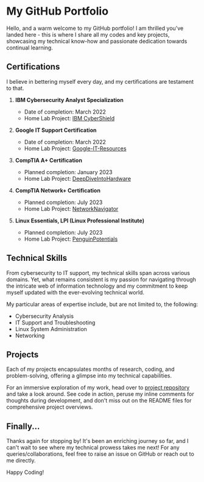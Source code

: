 # My GitHub Portfolio

Hello, and a warm welcome to my GitHub portfolio! I am thrilled you've landed here - this is where I share all my codes and key projects, showcasing my technical know-how and passionate dedication towards continual learning.

## Certifications

I believe in bettering myself every day, and my certifications are testament to that. 

1. **IBM Cybersecurity Analyst Specialization**
    - Date of completion: March 2022
    - Home Lab Project: [IBM CyberShield](https://github.com/username/IBM_CyberShield)

2. **Google IT Support Certification**
    - Date of completion: March 2022
    - Home Lab Project: [Google-IT-Resources](https://github.com/username/Google-IT-Resources)

3. **CompTIA A+ Certification**
    - Planned completion: January 2023
    - Home Lab Project: [DeepDiveIntoHardware](https://github.com/username/DeepDiveIntoHardware)

4. **CompTIA Network+ Certification**
    - Planned completion: July 2023
    - Home Lab Project: [NetworkNavigator](https://github.com/username/NetworkNavigator)

5. **Linux Essentials, LPI (Linux Professional Institute)**
    - Planned completion: July 2023
    - Home Lab Project: [PenguinPotentials](https://github.com/username/PenguinPotentials)

## Technical Skills 

From cybersecurity to IT support, my technical skills span across various domains. Yet, what remains consistent is my passion for navigating through the intricate web of information technology and my commitment to keep myself updated with the ever-evolving technical world.

My particular areas of expertise include, but are not limited to, the following:  

* Cybersecurity Analysis
* IT Support and Troubleshooting
* Linux System Administration
* Networking

## Projects

Each of my projects encapsulates months of research, coding, and problem-solving, offering a glimpse into my technical capabilities. 

For an immersive exploration of my work, head over to [project repository](https://github.com/username) and take a look around. See code in action, peruse my inline comments for thoughts during development, and don't miss out on the README files for comprehensive project overviews.

## Finally...

Thanks again for stopping by! It's been an enriching journey so far, and I can't wait to see where my technical prowess takes me next! For any queries/collaborations, feel free to raise an issue on GitHub or reach out to me directly. 

Happy Coding!
